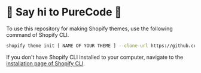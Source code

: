 # :wave: Say hi to PureCode :wave:



To use this repository for making Shopify themes, use the following command of Shopify CLI.
```sh
shopify theme init [ NAME OF YOUR THEME ] --clone-url https://github.com/efegorkemumit/PureCode
```

If you don't have Shopify CLI installed to your computer, navigate to the [installation page of Shopify CLI](https://shopify.dev/themes/tools/cli/installation).
